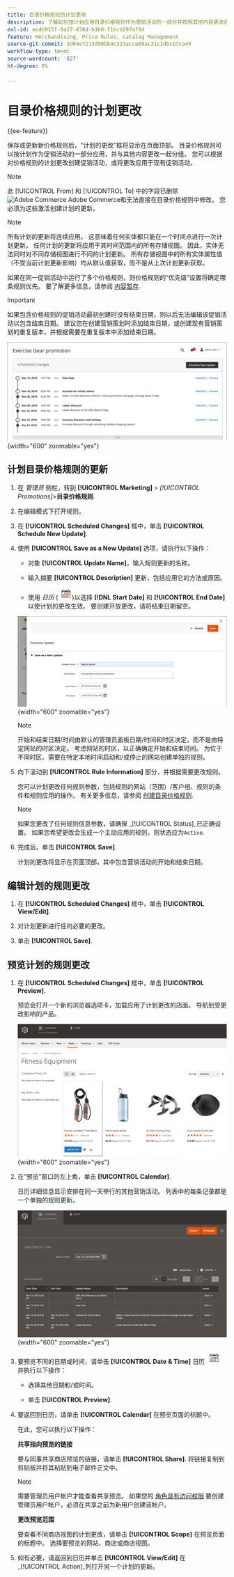 ```yaml
---
title: 目录价格规则的计划更改
description: 了解如何按计划应用目录价格规则作为营销活动的一部分并按照其他内容更改进行分组。
exl-id: ec4b915f-0a27-438d-b1b0-f1bcd297af6d
feature: Merchandising, Price Rules, Catalog Management
source-git-commit: 3d04e7213d90bb4c323acce69ac31c1dbcb7ca49
workflow-type: tm+mt
source-wordcount: '827'
ht-degree: 0%

---
```


# 目录价格规则的计划更改

{{ee-feature}}

保存或更新新价格规则后，“计划的更改”框将显示在页面顶部。 目录价格规则可以按计划作为促销活动的一部分应用，并与其他内容更改一起分组。 您可以根据对价格规则的计划更改创建促销活动，或将更改应用于现有促销活动。

>[!NOTE]
>
>此 [!UICONTROL From] 和 [!UICONTROL To] 中的字段已删除 ![Adobe Commerce](../assets/adobe-logo.svg) Adobe Commerce和无法直接在目录价格规则中修改。 您必须为这些激活创建计划的更新。

>[!NOTE]
>
>所有计划的更新将连续应用。 这意味着任何实体都只能在一个时间点进行一次计划更新。 任何计划的更新将应用于其时间范围内的所有存储视图。 因此，实体无法同时对不同存储视图进行不同的计划更新。 所有存储视图中的所有实体属性值（不受当前计划更新影响）均从默认值获取，而不是从上次计划更新获取。

如果在同一促销活动中运行了多个价格规则，则价格规则的“优先级”设置将确定哪条规则优先。 要了解更多信息，请参阅 [内容暂存](../content-design/content-staging.md).

>[!IMPORTANT]
>
>如果包含价格规则的促销活动最初创建时没有结束日期，则以后无法编辑该促销活动以包含结束日期。 建议您在创建营销策划时添加结束日期，或创建现有营销策划的重复版本，并根据需要在重复版本中添加结束日期。

![目录价格规则 — 计划的更改](./assets/price-rule-catalog-scheduled.png){width="600" zoomable="yes"}

## 计划目录价格规则的更新

1. 在 _管理员_ 侧栏，转到 **[!UICONTROL Marketing]** > _[!UICONTROL Promotions]_>**目录价格规则**.

1. 在编辑模式下打开规则。

1. 在 **[!UICONTROL Scheduled Changes]** 框中，单击 **[!UICONTROL Schedule New Update]**.

1. 使用 **[!UICONTROL Save as a New Update]** 选项，请执行以下操作：

   - 对象 **[!UICONTROL Update Name]**，输入规则更新的名称。

   - 输入摘要 **[!UICONTROL Description]** 更新，包括应用它的方法或原因。

   - 使用 _日历_ (![日历图标](../assets/icon-calendar.png))以选择 **[!DNL Start Date]** 和 **[!UICONTROL End Date]** 以使计划的更改生效。 要创建开放更改，请将结束日期留空。

   ![目录价格规则 — 新的计划更改](./assets/price-rule-catalog-schedule-update.png){width="600" zoomable="yes"}

   >[!NOTE]
   >
   >开始和结束日期/时间由默认的管理员面板日期/时间和时区决定，而不是由特定网站的时区决定。 考虑网站的时区，以正确确定开始和结束时间。 为位于不同时区、需要在特定本地时间启动和/或停止的网站创建单独的规则。

1. 向下滚动到 **[!UICONTROL Rule Information]** 部分，并根据需要更改规则。

   您可以计划更改任何规则参数，包括规则的网站（范围）/客户组、规则的条件和规则应用的操作。 有关更多信息，请参阅 [创建目录价格规则](price-rules-catalog-create.md).

   >[!NOTE]
   >
   >如果您更改了任何规则信息参数，请确保 _[!UICONTROL Status]_已正确设置。 如果您希望更改会生成一个主动应用的规则，则状态应为`Active`.

1. 完成后，单击 **[!UICONTROL Save]**.

   计划的更改将显示在页面顶部，其中包含营销活动的开始和结束日期。

## 编辑计划的规则更改

1. 在 **[!UICONTROL Scheduled Changes]** 框中，单击 **[!UICONTROL View/Edit]**.

1. 对计划更新进行任何必要的更改。

1. 单击 **[!UICONTROL Save]**.

## 预览计划的规则更改

1. 在 **[!UICONTROL Scheduled Changes]** 框中，单击 **[!UICONTROL Preview]**.

   预览会打开一个新的浏览器选项卡，加载应用了计划更改的店面。 导航到受更改影响的产品。

   ![预览计划的更改](./assets/price-rule-catalog-scheduled-update-preview.png){width="600" zoomable="yes"}

1. 在“预览”窗口的左上角，单击 **[!UICONTROL Calendar]**.

   日历详细信息显示安排在同一天举行的其他营销活动。 列表中的每条记录都是一个单独的规则更新。

   ![特定日期的计划更新列表](./assets/price-rule-catalog-scheduled-preview-calendar.png){width="600" zoomable="yes"}

1. 要预览不同的日期或时间，请单击 **[!UICONTROL Date & Time]** 日历 ![日历图标](../assets/icon-calendar.png) 并执行以下操作：

   - 选择其他日期和/或时间。

   - 单击 **[!UICONTROL Preview]**.

1. 要返回到日历，请单击 **[!UICONTROL Calendar]** 在预览页面的标题中。

   在此，您可以执行以下操作：

   **共享指向预览的链接**

   要与同事共享商店预览的链接，请单击 **[!UICONTROL Share]**. 将链接复制到剪贴板并将其粘贴到电子邮件正文中。

   >[!NOTE]
   >
   >需要管理员用户帐户才能查看共享预览。 如果您的 [角色具有访问权限](../systems/permissions-user-roles.md) 要创建管理员用户帐户，必须在共享之前为新用户创建该帐户。

   **更改预览范围**

   要查看不同商店视图的计划更改，请单击 **[!UICONTROL Scope]** 在预览页面的标题中。 选择要预览的网站、商店或商店视图。

1. 如有必要，请返回到日历并单击 **[!UICONTROL View/Edit]** 在 _[!UICONTROL Action]_列打开另一个计划的更新。
